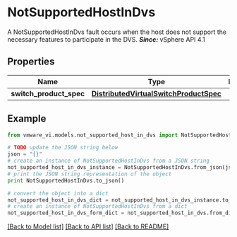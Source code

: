 # NotSupportedHostInDvs

A NotSupportedHostInDvs fault occurs when the host does not support the necessary features to participate in the DVS.  ***Since:*** vSphere API 4.1 

## Properties
Name | Type | Description | Notes
------------ | ------------- | ------------- | -------------
**switch_product_spec** | [**DistributedVirtualSwitchProductSpec**](DistributedVirtualSwitchProductSpec.md) |  | 

## Example

```python
from vmware_vi.models.not_supported_host_in_dvs import NotSupportedHostInDvs

# TODO update the JSON string below
json = "{}"
# create an instance of NotSupportedHostInDvs from a JSON string
not_supported_host_in_dvs_instance = NotSupportedHostInDvs.from_json(json)
# print the JSON string representation of the object
print NotSupportedHostInDvs.to_json()

# convert the object into a dict
not_supported_host_in_dvs_dict = not_supported_host_in_dvs_instance.to_dict()
# create an instance of NotSupportedHostInDvs from a dict
not_supported_host_in_dvs_form_dict = not_supported_host_in_dvs.from_dict(not_supported_host_in_dvs_dict)
```
[[Back to Model list]](../README.md#documentation-for-models) [[Back to API list]](../README.md#documentation-for-api-endpoints) [[Back to README]](../README.md)


